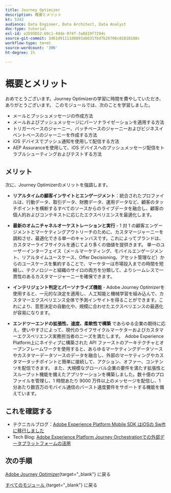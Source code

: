 ```yaml
---
title: Journey Optimizer
description: 概要とメリット
kt: 5342
audience: Data Engineer, Data Architect, Data Analyst
doc-type: tutorial
exl-id: a2b95052-69c1-44de-974f-3a8d19f7294c
source-git-commit: 3d61d91111d8693ab031fbd7b26706c02818108c
workflow-type: tm+mt
source-wordcount: '396'
ht-degree: 1%

---
```


# 概要とメリット

おめでとうございます。Journey Optimizerの学習に時間を費やしていただき、ありがとうございます。
このモジュールでは、次のことを学習しました。

- メールとプッシュメッセージの作成方法
- メールおよびプッシュメッセージにパーソナライゼーションを適用する方法
- トリガーベースのジャーニー、バッチベースのジャーニーおよびビジネスイベントベースのジャーニーを作成する方法
- iOS デバイスでプッシュ通知を使用して配信する方法
- AEP Assuranceを使用して、iOS デバイスへのプッシュメッセージ配信をトラブルシューティングおよびテストする方法

## メリット

次に、Journey Optimizerのメリットを強調します。

- **リアルタイムの顧客インサイトとエンゲージメント**：統合されたプロファイルは、行動データ、取引データ、財務データ、運用データなど、顧客のタッチポイントを横断するすべてのソースからのライブデータを融合し、顧客の個人的およびコンテキストに応じたエクスペリエンスを最適化します。  

- **最新のオムニチャネルオーケストレーションと実行** - 1 対 1 の顧客エンゲージメントとマーケティングアウトリーチのために、カスタマージャーニーを調和させ、最適化できる単一のキャンバスです。これによってブランドは、カスタマーライフサイクルを通じてより多くの価値を提供&#x200B;きます。 単一のユーザーインターフェイス（メールマーケティング、モバイルエンゲージメント、リアルタイムユースケース、Offer Decisioning、アセット管理など）からのユースケースを集約することで、マーケターは市場投入までの時間を短縮し、テクノロジーと組織のサイロの両方を分類して、よりシームレスで一貫性のあるカスタマージャーニーを確保できます。  

- **インテリジェント判定とパーソナライズ機能** - Adobe Journey Optimizerを使用すると、一元的な決定を適用し、人工知能と機械学習を組み込んで、カスタマーエクスペリエンス全体で予測インサイトを得ることができます。これにより、意思決定の自動化や、規模に合わせたエクスペリエンスの最適化が容易になります。 

- **エンドツーエンドの拡張性、速度、柔軟性で構築** であらゆる企業の期待に応え、使いやすさによって、現代のライフサイクルマーケターおよびカスタマーエクスペリエンス実務担当者のニーズを満たします。  Adobe Experience Platform上にネイティブに構築された API ファーストのアーキテクチャとオープンフレームワークを使用すると、あらゆるマーケティングデータソースやカスタマーデータソースのデータを融合し、外部のマーケティングやカスタマータッチポイントと簡単に接続して、アクション、オファー、コンテンツを配信できます。 また、大規模なグローバル企業の要件を満たす拡張性とスループット機能を備えたアプリケーションを構築しました。数十億のプロファイルを管理し、1 時間あたり 9000 万件以上のメッセージを配信し、1 分あたり数百万のモバイル通信のバースト速度要件をサポートする機能を備えています。 

## これを確認する

- テクニカルブログ：[Adobe Experience Platform Mobile SDK はiOSの Swift に移行しました ](https://medium.com/adobetech/adobe-experience-platform-mobile-sdks-move-to-swift-for-ios-6aa67b67b4d4)
- Tech Blog: [Adobe Experience Platform Journey Orchestrationでの外部データプラットフォームの活用 ](https://medium.com/adobetech/leveraging-external-data-platforms-in-adobe-experience-platform-journey-orchestration-54fc6134fe17)

## 次の手順

[Adobe Journey Optimizer](journeyoptimizer.md){target="_blank"} に戻る

[ すべてのモジュール ](./../../../../overview.md){target="_blank"} に戻る
